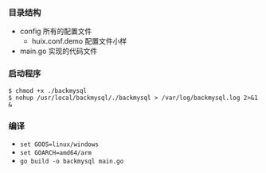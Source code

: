 ### 目录结构
- config 所有的配置文件
    - huix.conf.demo 配置文件小样
- main.go 实现的代码文件


### 启动程序
```
$ chmod +x ./backmysql
$ nohup /usr/local/backmysql/./backmysql > /var/log/backmysql.log 2>&1 &
```

### 编译
- `set GOOS=linux/windows`
- `set GOARCH=amd64/arm`
- `go build -o backmysql main.go`